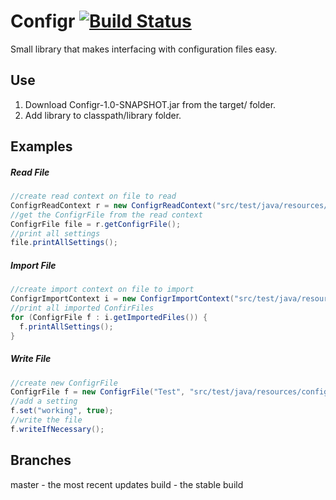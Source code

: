 # Configr [![Build Status](https://travis-ci.org/Noviv/Configr.svg?branch=master)](https://travis-ci.org/Noviv/Configr)
Small library that makes interfacing with configuration files easy.


## Use
1. Download Configr-1.0-SNAPSHOT.jar from the target/ folder.
2. Add library to classpath/library folder.

## Examples
##### Read File
```java
//create read context on file to read
ConfigrReadContext r = new ConfigrReadContext("src/test/java/resources/config.cfgr");
//get the ConfigrFile from the read context
ConfigrFile file = r.getConfigrFile();
//print all settings
file.printAllSettings();
```
##### Import File
```java
//create import context on file to import
ConfigrImportContext i = new ConfigrImportContext("src/test/java/resources/config.cfgr");
//print all imported ConfirFiles
for (ConfigrFile f : i.getImportedFiles()) {
  f.printAllSettings();
}
```

##### Write File
```java
//create new ConfigrFile
ConfigrFile f = new ConfigrFile("Test", "src/test/java/resources/config.cfgr");
//add a setting
f.set("working", true);
//write the file
f.writeIfNecessary();
```

## Branches
master - the most recent updates
build - the stable build
